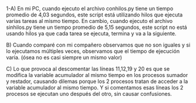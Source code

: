1-A) En mi PC, cuando ejecuto el archivo conhilos.py tiene un tiempo promedio de 4,03 segundos, este script está utilizando hilos que ejecuta varias tareas al mismo tiempo. En cambio, cuando ejecuto el archivo sinhilos.py tiene un tiempo promedio de 5,15 segundos, este script no está usando hilos ya que cada tarea se ejecuta, termina y va a la siguiente.

B) Cuando comparé con mi compañero observamos que no son iguales y si lo ejecutamos múltiples veces, observamos que el tiempo de ejecución varia. (ósea no es casi siempre un mismo valor)

C) Lo que provoca al descomentar las líneas 11,12,19 y 20 es que se modifica la variable acumulador al mismo tiempo en los procesos sumador y restador, causando dilemas porque los 2 procesos tratan de acceder a la variable acumulador al mismo tiempo. Y si comentamos esas líneas los 2 procesos se ejecutan uno después del otro, sin causar confusiones.
